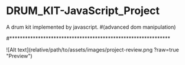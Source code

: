 # DRUM_KIT-JavaScript_Project
A drum kit implemented by javascript.
#(advanced dom manipulation)

#**************************************************************
<!-- ![alt text](https://raw.githubusercontent.com/prajat/DRUM_KIT-JavaScript_Project/master/path/to/assets/images/project-review.png) -->

![Alt text](relative/path/to/assets/images/project-review.png ?raw=true "Preview")